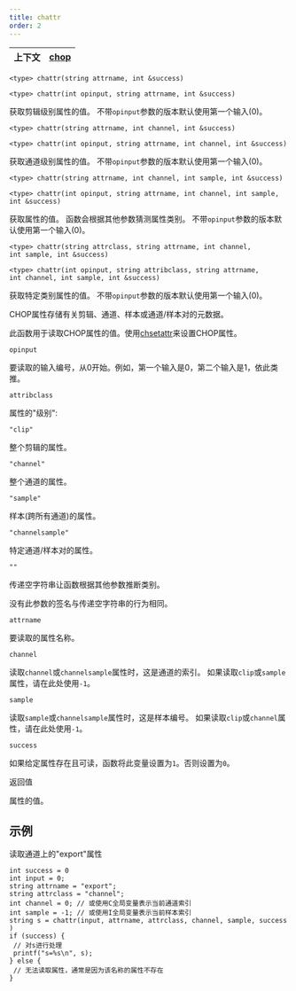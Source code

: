 ```yaml
---
title: chattr
order: 2
---
```


| 上下文 | [chop](../contexts/chop.html) |
| --- | --- |

`<type> chattr(string attrname, int &success)`

`<type> chattr(int opinput, string attrname, int &success)`

获取剪辑级别属性的值。
不带`opinput`参数的版本默认使用第一个输入(0)。

`<type> chattr(string attrname, int channel, int &success)`

`<type> chattr(int opinput, string attrname, int channel, int &success)`

获取通道级别属性的值。
不带`opinput`参数的版本默认使用第一个输入(0)。

`<type> chattr(string attrname, int channel, int sample, int &success)`

`<type> chattr(int opinput, string attrname, int channel, int sample, int &success)`

获取属性的值。
函数会根据其他参数猜测属性类别。
不带`opinput`参数的版本默认使用第一个输入(0)。

`<type> chattr(string attrclass, string attrname, int channel, int sample, int &success)`

`<type> chattr(int opinput, string attribclass, string attrname, int channel, int sample, int &success)`

获取特定类别属性的值。
不带`opinput`参数的版本默认使用第一个输入(0)。

CHOP属性存储有关剪辑、通道、样本或通道/样本对的元数据。

此函数用于读取CHOP属性的值。使用[chsetattr](/zh-cn/houdini-vex/chop/chsetattr "设置CHOP属性的值。")来设置CHOP属性。

`opinput`

要读取的输入编号，从0开始。例如，第一个输入是0，第二个输入是1，依此类推。

`attribclass`

属性的"级别":

`"clip"`

整个剪辑的属性。

`"channel"`

整个通道的属性。

`"sample"`

样本(跨所有通道)的属性。

`"channelsample"`

特定通道/样本对的属性。

`""`

传递空字符串让函数根据其他参数推断类别。

没有此参数的签名与传递空字符串的行为相同。

`attrname`

要读取的属性名称。

`channel`

读取`channel`或`channelsample`属性时，这是通道的索引。
如果读取`clip`或`sample`属性，请在此处使用`-1`。

`sample`

读取`sample`或`channelsample`属性时，这是样本编号。
如果读取`clip`或`channel`属性，请在此处使用`-1`。

`success`

如果给定属性存在且可读，函数将此变量设置为`1`。否则设置为`0`。

返回值

属性的值。

## 示例

读取通道上的"export"属性

```vex
int success = 0
int input = 0;
string attrname = "export";
string attrclass = "channel";
int channel = 0; // 或使用C全局变量表示当前通道索引
int sample = -1; // 或使用I全局变量表示当前样本索引
string s = chattr(input, attrname, attrclass, channel, sample, success )
if (success) {
 // 对s进行处理
 printf("s=%s\n", s);
} else {
 // 无法读取属性，通常是因为该名称的属性不存在
}

```
